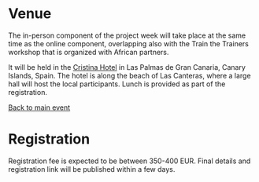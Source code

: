 # Venue

The in-person component of the project week will take place at the same time as the online component, overlapping also with the Train the Trainers workshop that is organized with African partners.

It will be held in the [Cristina Hotel](https://www.dreamplacehotels.com/es/hotel-cristina/) in Las Palmas de Gran Canaria, Canary Islands, Spain. The hotel is along the beach of Las Canteras, where a large hall will host the local participants. Lunch is provided as part of the registration.

[Back to main event](https://projectweek.na-mic.org/PW36_2022_Virtual/)

# Registration

Registration fee is expected to be between 350-400 EUR. Final details and registration link will be published within a few days.
